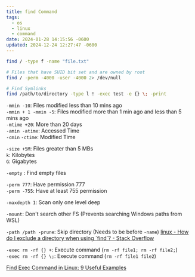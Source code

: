 ```yaml
---
title: find Command
tags:
  - os
  - linux
  - command
date: 2024-01-28 14:15:56 -0600
updated: 2024-12-24 12:27:47 -0600
---
```


````bash
find / -type f -name "file.txt"

# Files that have SUID bit set and are owned by root
find / -perm -4000 -user -4000 2> /dev/null

# Find Symlinks
find /path/to/directory -type l ! -exec test -e {} \; -print
````

`-mmin -10`: Files modified less than 10 mins ago  
`-mmin + 1 -mmin -5`: Files modified more than 1 min ago and less than 5 mins ago  
`-mtime +20`: More than 20 days  
`-amin -atime`: Accessed Time  
`-cmin` `-ctime`: Modified Time

`-size +5M`: Files greater than 5 MBs  
`k`: Kilobytes  
`G`: Gigabytes

`-empty` : Find empty files

`-perm 777`: Have permission 777  
`-perm -755`: Have at least 755 permission

`-maxdepth 1`: Scan only one level deep

`-mount`: Don't search other FS (Prevents searching Windows paths from WSL)  

`-path /path -prune`: Skip directory (Needs to be before `-name`)
[linux - How do I exclude a directory when using \`find\`? - Stack Overflow](https://stackoverflow.com/questions/4210042/how-do-i-exclude-a-directory-when-using-find)

`-exec rm -rf {} +`: Execute command (`rm -rf file1; rm -rf file2;`)  
`-exec rm -rf {} \;`: Execute command (`rm -rf file1 file2`)

[Find Exec Command in Linux: 9 Useful Examples](https://linuxhandbook.com/find-exec-command/)
